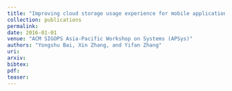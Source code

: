 ```yaml
---
title: "Improving cloud storage usage experience for mobile applications"
collection: publications
permalink: 
date: 2016-01-01
venue: "ACM SIGOPS Asia-Pacific Workshop on Systems (APSys)"
authors: "Yongshu Bai, Xin Zhang, and Yifan Zhang"
uri: 
arxiv: 
bibtex: 
pdf: 
teaser:  
---
```

